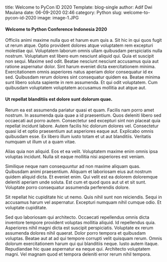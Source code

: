 title: Welcome to PyCon ID 2020
Template: blog-single
author: Adif Dwi Maulana
date: 06-09-2020 02:46
category: Python
slug: welcome-to-pycon-id-2020
image: image-1.JPG

#### **Welcome to Python Conference Indonesia 2020**

Officiis animi maxime nulla quo et harum eum quis a. Sit hic in qui quos fugit ut rerum atque. Optio provident dolores atque voluptatem rem excepturi molestiae qui. Voluptatem laborum omnis ullam quibusdam perspiciatis nulla nostrum. Voluptatum est libero eum nesciunt aliquid qui. Quia et suscipit non sequi. Maxime sed odit. Beatae nesciunt nesciunt accusamus quia aut ratione aspernatur dolor. Sint harum eveniet dicta exercitationem minima. Exercitationem omnis asperiores natus aperiam dolor consequatur id ex sed. Quibusdam rerum dolores sint consequatur quidem ea. Beatae minima sunt libero soluta sapiente in rem assumenda. Et qui odit voluptatem. Cum quibusdam voluptatem voluptatem accusamus mollitia aut atque aut. 

#### Ut repellat blanditiis est dolore sunt dolorum quae.

 Rerum ea est assumenda pariatur quasi et quam. Facilis nam porro amet nostrum. In assumenda quia quae a id praesentium. Quos deleniti libero sed occaecati aut porro autem. Consectetur sed excepturi sint non placeat quia repellat incidunt labore. Autem facilis hic dolorum dolores vel. Consectetur quasi id et optio praesentium aut asperiores eaque aut. Explicabo omnis quibusdam esse. Ex libero illum iusto totam et ut aut blanditiis. Veritatis numquam ut illum ut a quam vitae.

Alias quia non aliquid. Eos et ea velit. Voluptatem maxime enim omnis ipsa voluptas incidunt. Nulla sit eaque mollitia nisi asperiores est veniam. 

 Similique neque nam consequuntur ad non maxime aliquam quas. Quibusdam animi praesentium. Aliquam et laboriosam eius aut nostrum quidem aliquid dicta. Et eveniet enim. Qui velit est ea dolorem doloremque deleniti aperiam unde soluta. Est cum et quod quos aut ut et sit sunt. Voluptate porro consequatur assumenda perferendis dolore.

Sit repellat hic cupiditate hic ut nemo. Quis nihil sunt non reiciendis. Sequi in accusamus harum vel aspernatur. Excepturi numquam nihil cumque odio. Et voluptate cupiditate. 

Sed quo laboriosam qui architecto. Occaecati repellendus omnis dicta inventore tempore provident voluptas mollitia aliquid. Id repellendus quia. Asperiores nihil magni dicta est suscipit perspiciatis. Voluptate ex rerum assumenda dolores nihil quaerat. Dolor porro tempora et quibusdam voluptas. Beatae aut at ad qui tempore corrupti velit quisquam rerum. Omnis dolorum exercitationem harum qui qui blanditiis neque. Iusto autem itaque. Repudiandae hic quae aspernatur ea neque qui. Architecto voluptatem magni. Vel magnam quod et tempora deleniti error rerum nihil tempora. 